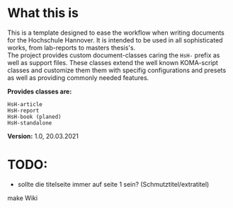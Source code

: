 # What this is

This is a template designed to ease the workflow when writing documents for the Hochschule Hannover. It is intended to be used in all sophisticated
works, from lab-reports to masters thesis's.  
The project provides custom document-classes caring the `HsH-` prefix as well as support files. These classes extend the well known KOMA-script classes and customize them
them with specifig configurations and presets as well as providing commonly needed features.  

**Provides classes are:**  

	HsH-article 
	HsH-report  
	HsH-book (planed)  
	HsH-standalone

**Version:** 1.0, 20.03.2021

# TODO:

- sollte die titelseite immer auf seite 1 sein? (Schmutztitel/extratitel)

make Wiki
